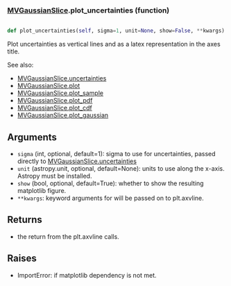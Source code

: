 ### [MVGaussianSlice](MVGaussianSlice.md).plot_uncertainties (function)


```py

def plot_uncertainties(self, sigma=1, unit=None, show=False, **kwargs)

```



Plot uncertainties as vertical lines and as a latex representation in
the axes title.

See also:

* [MVGaussianSlice.uncertainties](MVGaussianSlice.uncertainties.md)
* [MVGaussianSlice.plot](MVGaussianSlice.plot.md)
* [MVGaussianSlice.plot_sample](MVGaussianSlice.plot_sample.md)
* [MVGaussianSlice.plot_pdf](MVGaussianSlice.plot_pdf.md)
* [MVGaussianSlice.plot_cdf](MVGaussianSlice.plot_cdf.md)
* [MVGaussianSlice.plot_gaussian](MVGaussianSlice.plot_gaussian.md)

Arguments
------------
* `sigma` (int, optional, default=1): sigma to use for uncertainties,
    passed directly to [MVGaussianSlice.uncertainties](MVGaussianSlice.uncertainties.md)
* `unit` (astropy.unit, optional, default=None): units to use along
    the x-axis.  Astropy must be installed.
* `show` (bool, optional, default=True): whether to show the resulting
    matplotlib figure.
* `**kwargs`: keyword arguments for will be passed on to plt.axvline.

Returns
--------
* the return from the plt.axvline calls.

Raises
--------
* ImportError: if matplotlib dependency is not met.

